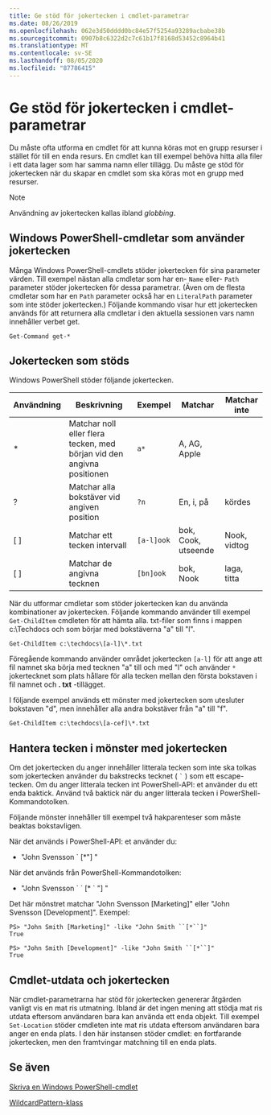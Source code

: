 ```yaml
---
title: Ge stöd för jokertecken i cmdlet-parametrar
ms.date: 08/26/2019
ms.openlocfilehash: 062e3d50dddd0bc84e57f5254a93289acbabe38b
ms.sourcegitcommit: 0907b8c6322d2c7c61b17f8168d53452c8964b41
ms.translationtype: MT
ms.contentlocale: sv-SE
ms.lasthandoff: 08/05/2020
ms.locfileid: "87786415"
---
```

# <a name="supporting-wildcard-characters-in-cmdlet-parameters"></a>Ge stöd för jokertecken i cmdlet-parametrar

Du måste ofta utforma en cmdlet för att kunna köras mot en grupp resurser i stället för till en enda resurs. En cmdlet kan till exempel behöva hitta alla filer i ett data lager som har samma namn eller tillägg. Du måste ge stöd för jokertecken när du skapar en cmdlet som ska köras mot en grupp med resurser.

> [!NOTE]
> Användning av jokertecken kallas ibland *globbing*.

## <a name="windows-powershell-cmdlets-that-use-wildcards"></a>Windows PowerShell-cmdletar som använder jokertecken

 Många Windows PowerShell-cmdlets stöder jokertecken för sina parameter värden. Till exempel nästan alla cmdletar som har en- `Name` eller- `Path` parameter stöder jokertecken för dessa parametrar. (Även om de flesta cmdletar som har en `Path` parameter också har en `LiteralPath` parameter som inte stöder jokertecken.) Följande kommando visar hur ett jokertecken används för att returnera alla cmdletar i den aktuella sessionen vars namn innehåller verbet get.

 `Get-Command get-*`

## <a name="supported-wildcard-characters"></a>Jokertecken som stöds

Windows PowerShell stöder följande jokertecken.

| Användning |                             Beskrivning                             |  Exempel   |     Matchar      | Matchar inte |
| -------- | ------------------------------------------------------------------- | ---------- | ---------------- | -------------- |
| *        | Matchar noll eller flera tecken, med början vid den angivna positionen | `a*`       | A, AG, Apple     |                |
| ?        | Matchar alla bokstäver vid angiven position                     | `?n`       | En, i, på       | kördes            |
| [ ]      | Matchar ett tecken intervall                                       | `[a-l]ook` | bok, Cook, utseende | Nook, vidtog     |
| [ ]      | Matchar de angivna tecknen                                    | `[bn]ook`  | bok, Nook       | laga, titta     |

När du utformar cmdletar som stöder jokertecken kan du använda kombinationer av jokertecken. Följande kommando använder till exempel `Get-ChildItem` cmdleten för att hämta alla. txt-filer som finns i mappen c:\Techdocs och som börjar med bokstäverna "a" till "l".

`Get-ChildItem c:\techdocs\[a-l]\*.txt`

Föregående kommando använder området jokertecken `[a-l]` för att ange att fil namnet ska börja med tecknen "a" till och med "l" och använder `*` jokertecknet som plats hållare för alla tecken mellan den första bokstaven i fil namnet och **. txt** -tillägget.

I följande exempel används ett mönster med jokertecken som utesluter bokstaven "d", men innehåller alla andra bokstäver från "a" till "f".

`Get-ChildItem c:\techdocs\[a-cef]\*.txt`

## <a name="handling-literal-characters-in-wildcard-patterns"></a>Hantera tecken i mönster med jokertecken

Om det jokertecken du anger innehåller litterala tecken som inte ska tolkas som jokertecken använder du bakstrecks tecknet ( `` ` `` ) som ett escape-tecken. Om du anger litterala tecken int PowerShell-API: et använder du ett enda baktick. Använd två baktick när du anger litterala tecken i PowerShell-Kommandotolken.

Följande mönster innehåller till exempel två hakparenteser som måste beaktas bokstavligen.

När det används i PowerShell-API: et använder du:

- "John Svensson \` [*"] "

När det används från PowerShell-Kommandotolken:

- "John Svensson \` \` [* \` "] "

Det här mönstret matchar "John Svensson [Marketing]" eller "John Svensson [Development]". Exempel:

```
PS> "John Smith [Marketing]" -like "John Smith ``[*``]"
True

PS> "John Smith [Development]" -like "John Smith ``[*``]"
True
```

## <a name="cmdlet-output-and-wildcard-characters"></a>Cmdlet-utdata och jokertecken

När cmdlet-parametrarna har stöd för jokertecken genererar åtgärden vanligt vis en mat ris utmatning.
Ibland är det ingen mening att stödja mat ris utdata eftersom användaren bara kan använda ett enda objekt. Till exempel `Set-Location` stöder cmdleten inte mat ris utdata eftersom användaren bara anger en enda plats. I den här instansen stöder cmdlet: en fortfarande jokertecken, men den framtvingar matchning till en enda plats.

## <a name="see-also"></a>Se även

[Skriva en Windows PowerShell-cmdlet](./writing-a-windows-powershell-cmdlet.md)

[WildcardPattern-klass](/dotnet/api/system.management.automation.wildcardpattern)
